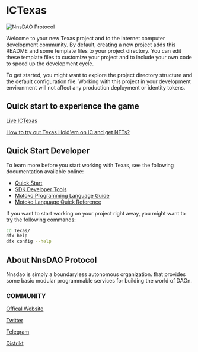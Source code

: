 # ICTexas

![NnsDAO Protocol](https://nnsdao.org/imgs/ec-logo.png)

Welcome to your new Texas project and to the internet computer development community. By default, creating a new project adds this README and some template files to your project directory. You can edit these template files to customize your project and to include your own code to speed up the development cycle.

To get started, you might want to explore the project directory structure and the default configuration file. Working with this project in your development environment will not affect any production deployment or identity tokens.

## Quick start to experience the game

[Live ICTexas](https://lm5fh-ayaaa-aaaah-aafua-cai.raw.ic0.app)

[How to try out Texas Hold'em on IC and get NFTs?](https://nnsdao.substack.com/p/how-to-try-out-texas-holdem-on-ic)

## Quick Start Developer

To learn more before you start working with Texas, see the following documentation available online:

- [Quick Start](https://sdk.dfinity.org/docs/quickstart/quickstart-intro.html)
- [SDK Developer Tools](https://sdk.dfinity.org/docs/developers-guide/sdk-guide.html)
- [Motoko Programming Language Guide](https://sdk.dfinity.org/docs/language-guide/motoko.html)
- [Motoko Language Quick Reference](https://sdk.dfinity.org/docs/language-guide/language-manual.html)

If you want to start working on your project right away, you might want to try the following commands:

```bash
cd Texas/
dfx help
dfx config --help
```

## About NnsDAO Protocol

Nnsdao is simply a boundaryless autonomous organization. that provides some basic modular programmable services for building the world of DAOn.

### COMMUNITY

[Offical Website](https://nnsdao.org/)

[Twitter](https://twitter.com/NnsDaos)

[Telegram](https://t.me/NnsDaos)

[Distrikt](https://az5sd-cqaaa-aaaae-aaarq-cai.ic0.app/u/nnsdaos)